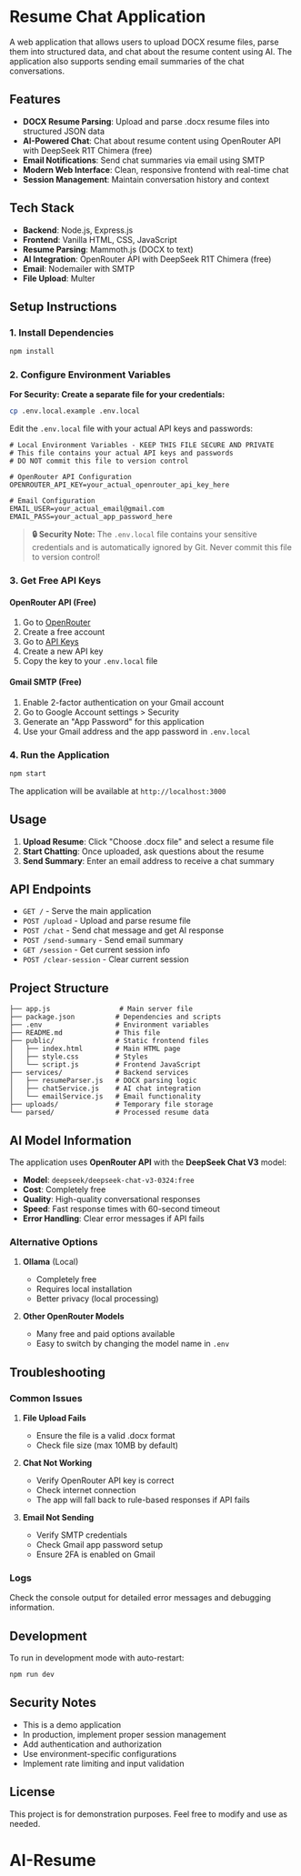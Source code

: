 # Resume Chat Application

A web application that allows users to upload DOCX resume files, parse them into structured data, and chat about the resume content using AI. The application also supports sending email summaries of the chat conversations.

## Features

- **DOCX Resume Parsing**: Upload and parse .docx resume files into structured JSON data
- **AI-Powered Chat**: Chat about resume content using OpenRouter API with DeepSeek R1T Chimera (free)
- **Email Notifications**: Send chat summaries via email using SMTP
- **Modern Web Interface**: Clean, responsive frontend with real-time chat
- **Session Management**: Maintain conversation history and context

## Tech Stack

- **Backend**: Node.js, Express.js
- **Frontend**: Vanilla HTML, CSS, JavaScript
- **Resume Parsing**: Mammoth.js (DOCX to text)
- **AI Integration**: OpenRouter API with DeepSeek R1T Chimera (free)
- **Email**: Nodemailer with SMTP
- **File Upload**: Multer

## Setup Instructions

### 1. Install Dependencies

```bash
npm install
```

### 2. Configure Environment Variables

**For Security: Create a separate file for your credentials:**

```bash
cp .env.local.example .env.local
```

Edit the `.env.local` file with your actual API keys and passwords:

```env
# Local Environment Variables - KEEP THIS FILE SECURE AND PRIVATE
# This file contains your actual API keys and passwords
# DO NOT commit this file to version control

# OpenRouter API Configuration
OPENROUTER_API_KEY=your_actual_openrouter_api_key_here

# Email Configuration
EMAIL_USER=your_actual_email@gmail.com
EMAIL_PASS=your_actual_app_password_here
```

> **🔒 Security Note:** The `.env.local` file contains your sensitive credentials and is automatically ignored by Git. Never commit this file to version control!

### 3. Get Free API Keys

#### OpenRouter API (Free)

1. Go to [OpenRouter](https://openrouter.ai/)
2. Create a free account
3. Go to [API Keys](https://openrouter.ai/keys)
4. Create a new API key
5. Copy the key to your `.env.local` file

#### Gmail SMTP (Free)

1. Enable 2-factor authentication on your Gmail account
2. Go to Google Account settings > Security
3. Generate an "App Password" for this application
4. Use your Gmail address and the app password in `.env.local`

### 4. Run the Application

```bash
npm start
```

The application will be available at `http://localhost:3000`

## Usage

1. **Upload Resume**: Click "Choose .docx file" and select a resume file
2. **Start Chatting**: Once uploaded, ask questions about the resume
3. **Send Summary**: Enter an email address to receive a chat summary

## API Endpoints

- `GET /` - Serve the main application
- `POST /upload` - Upload and parse resume file
- `POST /chat` - Send chat message and get AI response
- `POST /send-summary` - Send email summary
- `GET /session` - Get current session info
- `POST /clear-session` - Clear current session

## Project Structure

```
├── app.js                 # Main server file
├── package.json          # Dependencies and scripts
├── .env                  # Environment variables
├── README.md             # This file
├── public/               # Static frontend files
│   ├── index.html        # Main HTML page
│   ├── style.css         # Styles
│   └── script.js         # Frontend JavaScript
├── services/             # Backend services
│   ├── resumeParser.js   # DOCX parsing logic
│   ├── chatService.js    # AI chat integration
│   └── emailService.js   # Email functionality
├── uploads/              # Temporary file storage
└── parsed/               # Processed resume data
```

## AI Model Information

The application uses **OpenRouter API** with the **DeepSeek Chat V3** model:

- **Model**: `deepseek/deepseek-chat-v3-0324:free`
- **Cost**: Completely free
- **Quality**: High-quality conversational responses
- **Speed**: Fast response times with 60-second timeout
- **Error Handling**: Clear error messages if API fails

### Alternative Options

1. **Ollama** (Local)

   - Completely free
   - Requires local installation
   - Better privacy (local processing)

2. **Other OpenRouter Models**
   - Many free and paid options available
   - Easy to switch by changing the model name in `.env`

## Troubleshooting

### Common Issues

1. **File Upload Fails**

   - Ensure the file is a valid .docx format
   - Check file size (max 10MB by default)

2. **Chat Not Working**

   - Verify OpenRouter API key is correct
   - Check internet connection
   - The app will fall back to rule-based responses if API fails

3. **Email Not Sending**
   - Verify SMTP credentials
   - Check Gmail app password setup
   - Ensure 2FA is enabled on Gmail

### Logs

Check the console output for detailed error messages and debugging information.

## Development

To run in development mode with auto-restart:

```bash
npm run dev
```

## Security Notes

- This is a demo application
- In production, implement proper session management
- Add authentication and authorization
- Use environment-specific configurations
- Implement rate limiting and input validation

## License

This project is for demonstration purposes. Feel free to modify and use as needed.

# AI-Resume
